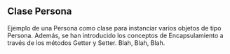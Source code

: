## Clase Persona

Ejemplo de una Persona como clase para instanciar varios objetos de tipo Persona.
Además, se han introducido los conceptos de Encapsulamiento a través de los métodos
Getter y Setter. Blah, Blah, Blah.

